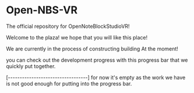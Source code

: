 # Open-NBS-VR
The official repository for OpenNoteBlockStudioVR!

Welcome to the plaza! we hope that you will like this place!

We are currently in the process of constructing building At the moment!

you can check out the development progress with this progress bar that we quickly put together.

[----------------------------------] for now it's empty as the work we have is not good enough for putting into the progress bar.

